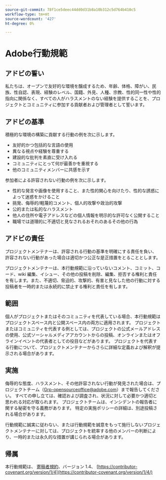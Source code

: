```yaml
---
source-git-commit: 78f1ce5deec44dd0d31b8a10b312c5d764b410c5
workflow-type: tm+mt
source-wordcount: '427'
ht-degree: 0%

---
```

# Adobe行動規範

## アドビの誓い

私たちは、オープンで友好的な環境を醸成するため、年齢、体格、障がい、民族、性自認、表現、経験のレベル、国籍、外見、人種、宗教、性的同一性や性的指向に関係なく、すべての人がハラスメントのない経験を提供することを、プロジェクトとコミュニティに参加する貢献者および管理者として誓います。

## アドビの基準

積極的な環境の構築に貢献する行動の例を次に示します。

* 友好的かつ包括的な言語の使用
* 異なる視点や経験を尊重する
* 建設的な批判を素直に受け入れる
* コミュニティにとって何が最善かを重視する
* 他のコミュニティメンバーに共感を示す

参加者による許容されない行動の例を次に示します。

* 性的な発言や画像を使用すること、また性的関心を向けたり、性的な誘惑によって迷惑をかけること
* 挑発、侮辱的/軽蔑的コメント、個人的攻撃や政治的攻撃
* 公的または私的なハラスメント
* 他人の住所や電子アドレスなどの個人情報を明示的な許可なく公開すること
* 職場では道理的に不適切と見なされるおそれのあるその他の行為

## アドビの責任

プロジェクトメンテナーは、許容される行動の基準を明確にする責任を負い、許容されない行動があった場合は適切かつ公正な是正措置をとることとします。

プロジェクトメンテナーは、本行動規範に沿っていないコメント、コミット、コード、wiki 編集、イシュー、その他の投稿を削除、編集、拒否する権利と責任を有します。また、不適切、脅迫的、攻撃的、有害と見なした他の行動に対する投稿者を一時的または永続的に禁止する権利と責任を有します。

## 範囲

個人がプロジェクトまたはそのコミュニティを代表している場合、本行動規範はプロジェクトスペース内と公開スペース内の両方に適用されます。 プロジェクトまたはコミュニティを代表する例としては、プロジェクトの公式メールアドレスの使用、公式ソーシャルメディアアカウントからの投稿、オンラインまたはオフラインイベントの代表者としての役目などがあります。 プロジェクトを代表する行動について、プロジェクトメンテナーからさらに詳細な定義および解釈が提示される場合があります。

## 実施

侮辱的な態度、ハラスメント、その他許容されない行動が発見された場合は、プロジェクトチーム（Grp-opensourceoffice@adobe.com）まで報告してください。 すべての申し立ては、確認および調査され、状況に対して必要かつ適切と思われる対応が取られます。 プロジェクトチームは、インシデントの報告者に関する秘密を守る義務があります。
特定の実施ポリシーの詳細は、別途投稿される場合があります。

行動規範に誠実に従わない、または行動規範を誠意をもって施行しないプロジェクトメンテナーに対しては、プロジェクトを統率する他のメンバーの判断により、一時的または永久的な措置が講じられる場合があります。

## 帰属

本行動規範は、 [寄稿者規約](https://contributor-covenant.org)、バージョン 1.4、 [https://contributor-covenant.org/version/1/4](https://contributor-covenant.org/version/1/4/)
